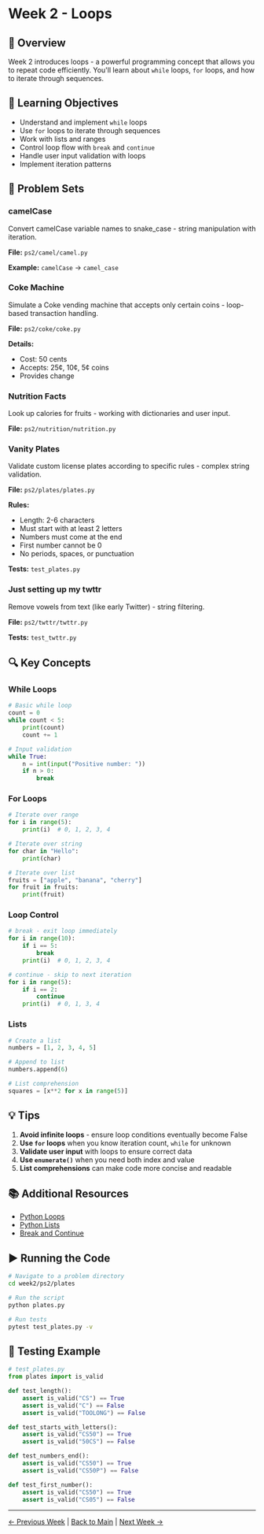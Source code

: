 # Week 2 - Loops

## 📖 Overview

Week 2 introduces loops - a powerful programming concept that allows you to repeat code efficiently. You'll learn about `while` loops, `for` loops, and how to iterate through sequences.

## 🎯 Learning Objectives

- Understand and implement `while` loops
- Use `for` loops to iterate through sequences
- Work with lists and ranges
- Control loop flow with `break` and `continue`
- Handle user input validation with loops
- Implement iteration patterns

## 📝 Problem Sets

### camelCase
Convert camelCase variable names to snake_case - string manipulation with iteration.

**File:** `ps2/camel/camel.py`

**Example:** `camelCase` → `camel_case`

### Coke Machine
Simulate a Coke vending machine that accepts only certain coins - loop-based transaction handling.

**File:** `ps2/coke/coke.py`

**Details:**
- Cost: 50 cents
- Accepts: 25¢, 10¢, 5¢ coins
- Provides change

### Nutrition Facts
Look up calories for fruits - working with dictionaries and user input.

**File:** `ps2/nutrition/nutrition.py`

### Vanity Plates
Validate custom license plates according to specific rules - complex string validation.

**File:** `ps2/plates/plates.py`

**Rules:**
- Length: 2-6 characters
- Must start with at least 2 letters
- Numbers must come at the end
- First number cannot be 0
- No periods, spaces, or punctuation

**Tests:** `test_plates.py`

### Just setting up my twttr
Remove vowels from text (like early Twitter) - string filtering.

**File:** `ps2/twttr/twttr.py`

**Tests:** `test_twttr.py`

## 🔍 Key Concepts

### While Loops
```python
# Basic while loop
count = 0
while count < 5:
    print(count)
    count += 1

# Input validation
while True:
    n = int(input("Positive number: "))
    if n > 0:
        break
```

### For Loops
```python
# Iterate over range
for i in range(5):
    print(i)  # 0, 1, 2, 3, 4

# Iterate over string
for char in "Hello":
    print(char)

# Iterate over list
fruits = ["apple", "banana", "cherry"]
for fruit in fruits:
    print(fruit)
```

### Loop Control
```python
# break - exit loop immediately
for i in range(10):
    if i == 5:
        break
    print(i)  # 0, 1, 2, 3, 4

# continue - skip to next iteration
for i in range(5):
    if i == 2:
        continue
    print(i)  # 0, 1, 3, 4
```

### Lists
```python
# Create a list
numbers = [1, 2, 3, 4, 5]

# Append to list
numbers.append(6)

# List comprehension
squares = [x**2 for x in range(5)]
```

## 💡 Tips

1. **Avoid infinite loops** - ensure loop conditions eventually become False
2. **Use `for` loops** when you know iteration count, `while` for unknown
3. **Validate user input** with loops to ensure correct data
4. **Use `enumerate()`** when you need both index and value
5. **List comprehensions** can make code more concise and readable

## 📚 Additional Resources

- [Python Loops](https://docs.python.org/3/tutorial/controlflow.html#for-statements)
- [Python Lists](https://docs.python.org/3/tutorial/datastructures.html)
- [Break and Continue](https://docs.python.org/3/tutorial/controlflow.html#break-and-continue-statements-and-else-clauses-on-loops)

## ▶️ Running the Code

```bash
# Navigate to a problem directory
cd week2/ps2/plates

# Run the script
python plates.py

# Run tests
pytest test_plates.py -v
```

## 🧪 Testing Example

```python
# test_plates.py
from plates import is_valid

def test_length():
    assert is_valid("CS") == True
    assert is_valid("C") == False
    assert is_valid("TOOLONG") == False

def test_starts_with_letters():
    assert is_valid("CS50") == True
    assert is_valid("50CS") == False

def test_numbers_end():
    assert is_valid("CS50") == True
    assert is_valid("CS50P") == False

def test_first_number():
    assert is_valid("CS50") == True
    assert is_valid("CS05") == False
```

---

[← Previous Week](../week1/README.md) | [Back to Main](../../README.md) | [Next Week →](../week3/README.md)
